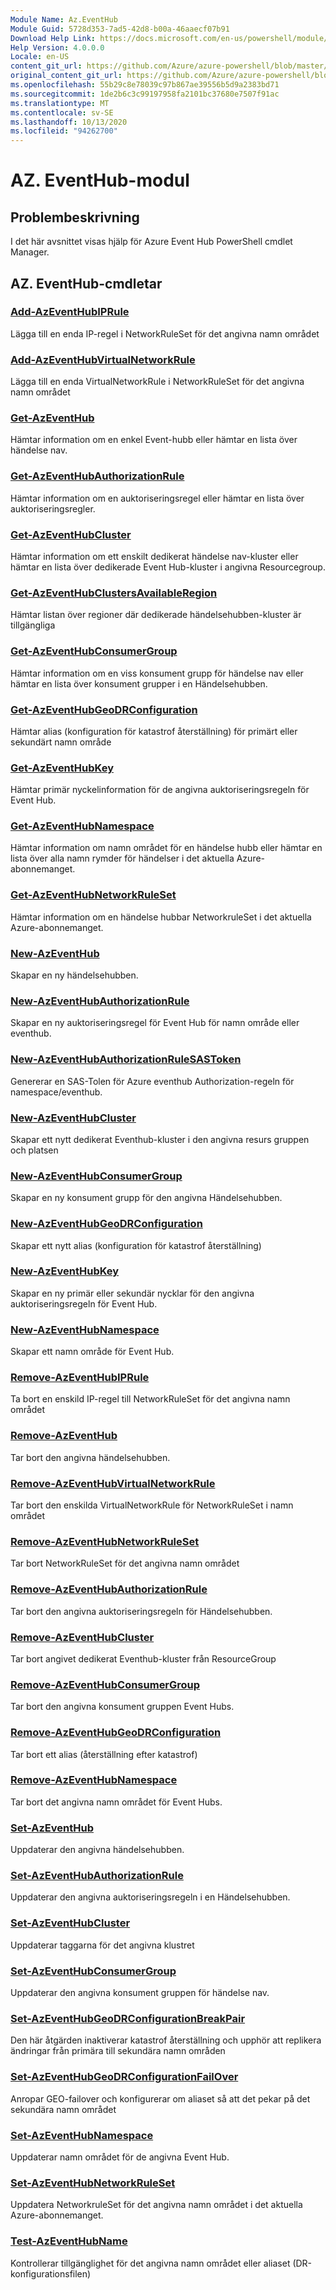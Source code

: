 ```yaml
---
Module Name: Az.EventHub
Module Guid: 5728d353-7ad5-42d8-b00a-46aaecf07b91
Download Help Link: https://docs.microsoft.com/en-us/powershell/module/az.eventhub
Help Version: 4.0.0.0
Locale: en-US
content_git_url: https://github.com/Azure/azure-powershell/blob/master/src/EventHub/EventHub/help/Az.EventHub.md
original_content_git_url: https://github.com/Azure/azure-powershell/blob/master/src/EventHub/EventHub/help/Az.EventHub.md
ms.openlocfilehash: 55b29c8e78039c97b867ae39556b5d9a2383bd71
ms.sourcegitcommit: 1de2b6c3c99197958fa2101bc37680e7507f91ac
ms.translationtype: MT
ms.contentlocale: sv-SE
ms.lasthandoff: 10/13/2020
ms.locfileid: "94262700"
---
```

# AZ. EventHub-modul
## Problembeskrivning
I det här avsnittet visas hjälp för Azure Event Hub PowerShell cmdlet Manager.

## AZ. EventHub-cmdletar
### [Add-AzEventHubIPRule](Add-AzEventHubIPRule.md)
Lägga till en enda IP-regel i NetworkRuleSet för det angivna namn området

### [Add-AzEventHubVirtualNetworkRule](Add-AzEventHubVirtualNetworkRule.md)
Lägga till en enda VirtualNetworkRule i NetworkRuleSet för det angivna namn området

### [Get-AzEventHub](Get-AzEventHub.md)
Hämtar information om en enkel Event-hubb eller hämtar en lista över händelse nav.

### [Get-AzEventHubAuthorizationRule](Get-AzEventHubAuthorizationRule.md)
Hämtar information om en auktoriseringsregel eller hämtar en lista över auktoriseringsregler.

### [Get-AzEventHubCluster](Get-AzEventHubCluster.md)
Hämtar information om ett enskilt dedikerat händelse nav-kluster eller hämtar en lista över dedikerade Event Hub-kluster i angivna Resourcegroup.

### [Get-AzEventHubClustersAvailableRegion](Get-AzEventHubClustersAvailableRegion.md)
Hämtar listan över regioner där dedikerade händelsehubben-kluster är tillgängliga

### [Get-AzEventHubConsumerGroup](Get-AzEventHubConsumerGroup.md)
Hämtar information om en viss konsument grupp för händelse nav eller hämtar en lista över konsument grupper i en Händelsehubben.

### [Get-AzEventHubGeoDRConfiguration](Get-AzEventHubGeoDRConfiguration.md)
Hämtar alias (konfiguration för katastrof återställning) för primärt eller sekundärt namn område

### [Get-AzEventHubKey](Get-AzEventHubKey.md)
Hämtar primär nyckelinformation för de angivna auktoriseringsregeln för Event Hub.

### [Get-AzEventHubNamespace](Get-AzEventHubNamespace.md)
Hämtar information om namn området för en händelse hubb eller hämtar en lista över alla namn rymder för händelser i det aktuella Azure-abonnemanget.

### [Get-AzEventHubNetworkRuleSet](Get-AzEventHubNetworkRuleSet.md)
Hämtar information om en händelse hubbar NetworkruleSet i det aktuella Azure-abonnemanget.

### [New-AzEventHub](New-AzEventHub.md)
Skapar en ny händelsehubben.

### [New-AzEventHubAuthorizationRule](New-AzEventHubAuthorizationRule.md)
Skapar en ny auktoriseringsregel för Event Hub för namn område eller eventhub.

### [New-AzEventHubAuthorizationRuleSASToken](New-AzEventHubAuthorizationRuleSASToken.md)
Genererar en SAS-Tolen för Azure eventhub Authorization-regeln för namespace/eventhub.

### [New-AzEventHubCluster](New-AzEventHubCluster.md)
Skapar ett nytt dedikerat Eventhub-kluster i den angivna resurs gruppen och platsen

### [New-AzEventHubConsumerGroup](New-AzEventHubConsumerGroup.md)
Skapar en ny konsument grupp för den angivna Händelsehubben.

### [New-AzEventHubGeoDRConfiguration](New-AzEventHubGeoDRConfiguration.md)
Skapar ett nytt alias (konfiguration för katastrof återställning)

### [New-AzEventHubKey](New-AzEventHubKey.md)
Skapar en ny primär eller sekundär nycklar för den angivna auktoriseringsregeln för Event Hub.

### [New-AzEventHubNamespace](New-AzEventHubNamespace.md)
Skapar ett namn område för Event Hub.

### [Remove-AzEventHubIPRule](Remove-AzEventHubIPRule.md)
Ta bort en enskild IP-regel till NetworkRuleSet för det angivna namn området

### [Remove-AzEventHub](Remove-AzEventHub.md)
Tar bort den angivna händelsehubben.

### [Remove-AzEventHubVirtualNetworkRule](Remove-AzEventHubVirtualNetworkRule.md)
Tar bort den enskilda VirtualNetworkRule för NetworkRuleSet i namn området

### [Remove-AzEventHubNetworkRuleSet](Remove-AzEventHubNetworkRuleSet.md)
Tar bort NetworkRuleSet för det angivna namn området

### [Remove-AzEventHubAuthorizationRule](Remove-AzEventHubAuthorizationRule.md)
Tar bort den angivna auktoriseringsregeln för Händelsehubben.

### [Remove-AzEventHubCluster](Remove-AzEventHubCluster.md)
Tar bort angivet dedikerat Eventhub-kluster från ResourceGroup

### [Remove-AzEventHubConsumerGroup](Remove-AzEventHubConsumerGroup.md)
Tar bort den angivna konsument gruppen Event Hubs.

### [Remove-AzEventHubGeoDRConfiguration](Remove-AzEventHubGeoDRConfiguration.md)
Tar bort ett alias (återställning efter katastrof)

### [Remove-AzEventHubNamespace](Remove-AzEventHubNamespace.md)
Tar bort det angivna namn området för Event Hubs.

### [Set-AzEventHub](Set-AzEventHub.md)
Uppdaterar den angivna händelsehubben.

### [Set-AzEventHubAuthorizationRule](Set-AzEventHubAuthorizationRule.md)
Uppdaterar den angivna auktoriseringsregeln i en Händelsehubben.

### [Set-AzEventHubCluster](Set-AzEventHubCluster.md)
Uppdaterar taggarna för det angivna klustret

### [Set-AzEventHubConsumerGroup](Set-AzEventHubConsumerGroup.md)
Uppdaterar den angivna konsument gruppen för händelse nav.

### [Set-AzEventHubGeoDRConfigurationBreakPair](Set-AzEventHubGeoDRConfigurationBreakPair.md)
Den här åtgärden inaktiverar katastrof återställning och upphör att replikera ändringar från primära till sekundära namn områden

### [Set-AzEventHubGeoDRConfigurationFailOver](Set-AzEventHubGeoDRConfigurationFailOver.md)
Anropar GEO-failover och konfigurerar om aliaset så att det pekar på det sekundära namn området

### [Set-AzEventHubNamespace](Set-AzEventHubNamespace.md)
Uppdaterar namn området för de angivna Event Hub.

### [Set-AzEventHubNetworkRuleSet](Set-AzEventHubNetworkRuleSet.md)
Uppdatera NetworkruleSet för det angivna namn området i det aktuella Azure-abonnemanget.

### [Test-AzEventHubName](Test-AzEventHubName.md)
Kontrollerar tillgänglighet för det angivna namn området eller aliaset (DR-konfigurationsfilen)

